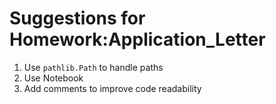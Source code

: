 # Suggestions for Homework:Application_Letter

1. Use `pathlib.Path` to handle paths
2. Use Notebook
3. Add comments to improve code readability